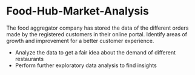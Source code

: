 # Food-Hub-Market-Analysis
The food aggregator company has stored the data of the different orders made by the registered customers in their online portal. Identify areas of growth and improvement for a better customer experience.
  * Analyze the data to get a fair idea about the demand of different restaurants
  * Perform further exploratory data analysis to find insights
